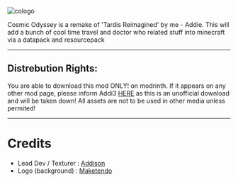
![cologo](https://github.com/user-attachments/assets/b4cd7d3c-d631-41d1-b4c0-aa063905cce8)

Cosmic Odyssey is a remake of 'Tardis Reimagined' by me - Addie.
This will add a bunch of cool time travel and doctor who related stuff into minecraft via a datapack and resourcepack
*****
## Distrebution Rights:
You are able to download this mod ONLY! on modrinth. If it appears on any other mod page, please inform Addi3 [HERE](https://discord.com/invite/cRPjGDy37p) as this is an unofficial download and will be taken down!
All assets are not to be used in other media unless permited!
**********
# Credits
- Lead Dev / Texturer : [Addison](https://www.youtube.com/channel/UCvhwMmPtf0YfL07q_w_uCoA)
- Logo (background) : [Maketendo](https://www.youtube.com/@Maketendo)
